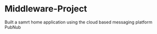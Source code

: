 # Middleware-Project


Built a samrt home application using the cloud based messaging platform PubNub
